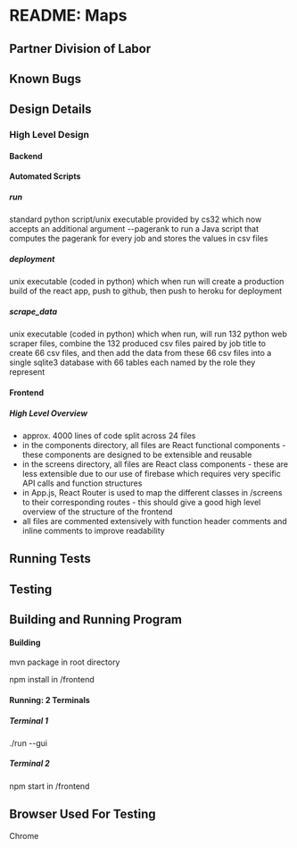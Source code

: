 # README: Maps

## Partner Division of Labor

## Known Bugs

## Design Details
### High Level Design
#### Backend

#### Automated Scripts
##### run
standard python script/unix executable provided by cs32 which now accepts an
additional argument --pagerank to run a Java script that computes the pagerank
for every job and stores the values in csv files

##### deployment
unix executable (coded in python) which when run will create a production build of the
react app, push to github, then push to heroku for deployment

##### scrape_data
unix executable (coded in python) which when run, will run 132 python web scraper files,
combine the 132 produced csv files paired by job title to create 66 csv files, and then
add the data from these 66 csv files into a single sqlite3 database with 66 tables
each named by the role they represent

#### Frontend
##### High Level Overview
- approx. 4000 lines of code split across 24 files
- in the components directory, all files are React functional components - these
components are designed to be extensible and reusable
- in the screens directory, all files are React class components - these are less
extensible due to our use of firebase which requires very specific API calls and
function structures
- in App.js, React Router is used to map the different classes in /screens to their
corresponding routes - this should give a good high level overview of the structure
of the frontend
- all files are commented extensively with function header comments and inline comments
to improve readability

## Running Tests

## Testing

## Building and Running Program
#### Building
mvn package in root directory

npm install in /frontend

#### Running: 2 Terminals
##### Terminal 1
./run --gui

##### Terminal 2
npm start in /frontend

## Browser Used For Testing
Chrome
